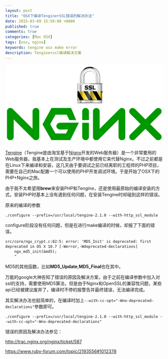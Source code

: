 ```yaml
---
layout: post
title: "OSX下编译Tengine+SSL错误的解决办法"
date: 2015-03-09 15:59:08 +0800
published: true
comments: true
categories: [Mac OSX]
tags: [osx, nginx]
keywords: tengine osx make error
description: Tengine+ssl编译解决方案
---
```

![Nginx+SSL](/images/blog/nginx-ssl.jpg)

[Tengine](http://tengine.taobao.org/)（Tengine是由淘宝基于[Nignx](http://nginx.org/)开发的Web服务器）是一个非常要用的Web服务器，我基本上在测试及生产环境中都使用它来代替Nginx。不过之前都是在Linux下来编译和安装，这几天由于要调试之前已经离职的工程师的PHP项目，需要在自己的Mac配置一个可以使用的PHP开发调试环境。于是开始了OSX下的PHP+Nginx之旅。

由于我不太希望用**brew**来安装PHP和Tengine，还是使用最原始的编译安装的方式。安装PHP时基本上没有遇到任何问题，在安装Tengine时却碰到这样的错误。

原来的编译的参数

```
./configure --prefix=/usr/local/tengine-2.1.0 --with-http_ssl_module
```

configure阶段没有任何问题，但是在进行make编译的时候，却报了下面的错误。

```
src/core/ngx_crypt.c:82:5: error: 'MD5_Init' is deprecated: first deprecated in OS X 10.7 [-Werror,-Wdeprecated-declarations]
    ngx_md5_init(&md5);
    ^
```

MD5的其他函数，比如**MD5_Update**,**MD5_Final**也在其中。

万能的google大神告知了错误的原因及解决方案，由于之前在编译参数中加入对ssl的支持，需要使用MD5算法，但是由于Nginx和OpenSSL的兼容性问题，某些api已经被建议废弃了，编译时不停的报警告并最终错误，无法编译完成。

其实解决办法也挺简单的，在编译时加上```--with-cc-opt="-Wno-deprecated-declarations"```参数即可。
```
./configure --prefix=/usr/local/tengine-2.1.0 --with-http_ssl_module --with-cc-opt="-Wno-deprecated-declarations"
```

错误的原因及解决办法参见：

http://trac.nginx.org/nginx/ticket/587

https://www.ruby-forum.com/topic/2193556#1012378
